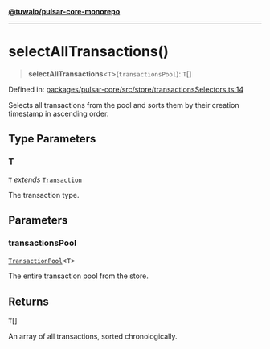 [**@tuwaio/pulsar-core-monorepo**](../../../README.md)

***

# selectAllTransactions()

> **selectAllTransactions**\<`T`\>(`transactionsPool`): `T`[]

Defined in: [packages/pulsar-core/src/store/transactionsSelectors.ts:14](https://github.com/TuwaIO/pulsar-core/blob/fb805c8a985eeff730f01b9c69cab18b0026a187/packages/pulsar-core/src/store/transactionsSelectors.ts#L14)

Selects all transactions from the pool and sorts them by their creation timestamp in ascending order.

## Type Parameters

### T

`T` *extends* [`Transaction`](../type-aliases/Transaction.md)

The transaction type.

## Parameters

### transactionsPool

[`TransactionPool`](../type-aliases/TransactionPool.md)\<`T`\>

The entire transaction pool from the store.

## Returns

`T`[]

An array of all transactions, sorted chronologically.
